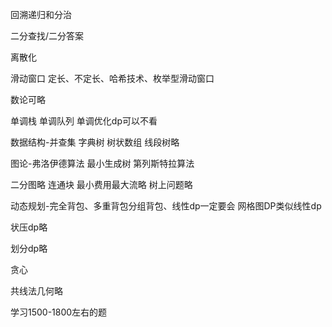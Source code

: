 回溯递归和分治

二分查找/二分答案

离散化

滑动窗口 定长、不定长、哈希技术、枚举型滑动窗口

数论可略

单调栈 单调队列
 单调优化dp可以不看

数据结构-并查集 字典树
树状数组 线段树略

图论-弗洛伊德算法 最小生成树 第列斯特拉算法

二分图略
 连通块 最小费用最大流略
 树上问题略

动态规划-完全背包、多重背包分组背包、线性dp一定要会
网格图DP类似线性dp

状压dp略

划分dp略

贪心

共线法几何略

学习1500-1800左右的题